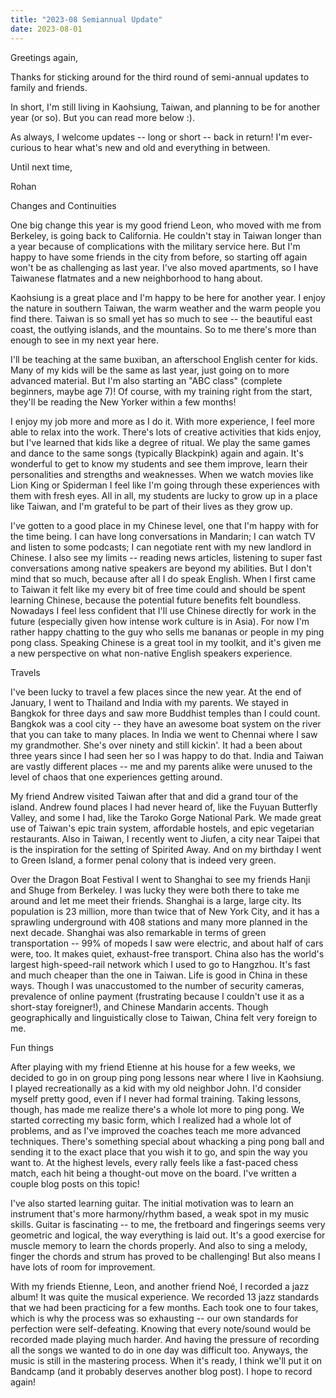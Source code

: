 ```yaml
---
title: "2023-08 Semiannual Update"
date: 2023-08-01
---
```


Greetings again,

Thanks for sticking around for the third round of semi-annual updates to family and friends.

In short, I'm still living in Kaohsiung, Taiwan, and planning to be for another year (or so). But you can read more below :).


As always, I welcome updates -- long or short -- back in return! I'm ever-curious to hear what's new and old and everything in between.


Until next time,


Rohan 

Changes and Continuities

One big change this year is my good friend Leon, who moved with me from Berkeley, is going back to California. He couldn't stay in Taiwan longer than a year because of complications with the military service here. But I'm happy to have some friends in the city from before, so starting off again won't be as challenging as last year. I've also moved apartments, so I have Taiwanese flatmates and a new neighborhood to hang about. 


Kaohsiung is a great place and I'm happy to be here for another 
year. I enjoy the nature in southern Taiwan, the warm weather and the warm people you find there. Taiwan is so small yet has so much to see -- the beautiful east coast, the outlying islands, and the mountains. So to me there's more than enough to see in my next year here.

I'll be teaching at the same buxiban, an afterschool English center for kids. Many of my kids will be the same as last year, just going on to more advanced material. But I'm also starting an "ABC class" (complete beginners, maybe age 7)! Of course, with my training right from the start, they'll be reading the New Yorker within a few months!

I enjoy my job more and more as I do it. With more experience, I feel more able to relax into the work. There's lots of creative activities that kids enjoy, but I've learned that kids like a degree of ritual. We play the same games and dance to the same songs (typically Blackpink) again and again. It's wonderful to get to know my students and see them improve, learn their personalities and strengths and weaknesses. When we watch movies like Lion King or Spiderman I feel like I'm going through these experiences with them with fresh eyes. All in all, my students are lucky to grow up in a place like Taiwan, and I'm grateful to be part of their lives as they grow up. 

I've gotten to a good place in my Chinese level, one that I'm happy with for the time being. I can have long conversations in Mandarin; I can watch TV and listen to some podcasts; I can negotiate rent with my new landlord in Chinese. I also see my limits -- reading news articles, listening to super fast conversations among native speakers are beyond my abilities. But I don't mind that so much, because after all I do speak English. When I first came to Taiwan it felt like my every bit of free time could and should be spent learning Chinese, because the potential future benefits felt boundless. Nowadays I feel less confident that I'll use Chinese directly for work in the future (especially given how intense work culture is in Asia). For now I'm rather happy chatting to the guy who sells me bananas or people in my ping pong class. Speaking Chinese is a great tool in my toolkit, and it's given me a new perspective on what non-native English speakers experience.


Travels

I've been lucky to travel a few places since the new year. At the end of January, I went to Thailand and India with my parents. We stayed in Bangkok for three days and saw more Buddhist temples than I could count. Bangkok was a cool city -- they have an awesome boat system on the river that you can take to many places. In India we went to Chennai where I saw my grandmother. She's over ninety and still kickin'. It had a been about three years since I had seen her so I was happy to do that. India and Taiwan are vastly different places -- me and my parents alike were unused to the level of chaos that one experiences getting around.


My friend Andrew visited Taiwan after that and did a grand tour of the island. Andrew found places I had never heard of, like the Fuyuan Butterfly Valley, and some I had, like the Taroko Gorge National Park. We made great use of Taiwan's epic train system, affordable hostels, and epic vegetarian restaurants. Also in Taiwan, I recently went to Jiufen, a city near Taipei that is the inspiration for the setting of Spirited Away. And on my birthday I went to Green Island, a former penal colony that is indeed very green.


Over the Dragon Boat Festival I went to Shanghai to see my friends Hanji and Shuge from Berkeley. I was lucky they were both there to take me around and let me meet their friends. Shanghai is a large, large city. Its population is 23 million, more than twice that of New York City, and it has a sprawling underground with 408 stations and many more planned in the next decade. Shanghai was also remarkable in terms of green transportation -- 99% of mopeds I saw were electric, and about half of cars were, too. It makes quiet, exhaust-free transport. China also has the world's largest high-speed-rail network which I used to go to Hangzhou. It's fast and much cheaper than the one in Taiwan. Life is good in China in these ways. Though I was unaccustomed to the number of security cameras, prevalence of online payment (frustrating because I couldn't use it as a short-stay foreigner!), and Chinese Mandarin accents. Though geographically and linguistically close to Taiwan, China felt very foreign to me.


Fun things


After playing with my friend Etienne at his house for a few weeks, we decided to go in on group ping pong lessons near where I live in Kaohsiung. I played recreationally as a kid with my old neighbor John. I'd consider myself pretty good, even if I never had formal training. Taking lessons, though, has made me realize there's a whole lot more to ping pong. We started correcting my basic form, which I realized had a whole lot of problems, and as I've improved the coaches teach me more advanced techniques. There's something special about whacking a ping pong ball and sending it to the exact place that you wish it to go, and spin the way you want to. At the highest levels, every rally feels like a fast-paced chess match, each hit being a thought-out move on the board. I've written a couple blog posts on this topic!


I've also started learning guitar. The initial motivation was to learn an instrument that's more harmony/rhythm based, a weak spot in my music skills. Guitar is fascinating -- to me, the fretboard and fingerings seems very geometric and logical, the way everything is laid out. It's a good exercise for muscle memory to learn the chords properly. And also to sing a melody, finger the chords and strum has proved to be challenging! But also means I have lots of room for improvement.


With my friends Etienne, Leon, and another friend Noé, I recorded a jazz album! It was quite the musical experience. We recorded 13 jazz standards that we had been practicing for a few months. Each took one to four takes, which is why the process was so exhausting -- our own standards for perfection were self-defeating. Knowing that every note/sound would be recorded made playing much harder. And having the pressure of recording all the songs we wanted to do in one day was difficult too. Anyways, the music is still in the mastering process. When it's ready, I think we'll put it on Bandcamp (and it probably deserves another blog post). I hope to record again!
